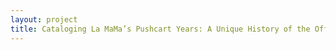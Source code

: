 ```yaml
--- 
layout: project 
title: Cataloging La MaMa’s Pushcart Years: A Unique History of the Off-Off Broadway Theatre Movement
---
```



